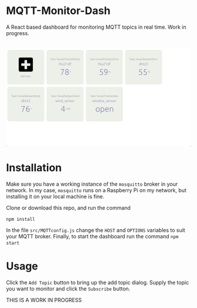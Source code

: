 # MQTT-Monitor-Dash
A React based dashboard for monitoring MQTT topics in real time. Work in progress.
<br />
<br />
<br />
![alt text](https://github.com/mbocaneg/MQTT-Monitor-Dash/blob/master/screenshots/Screen%20Shot%202020-07-13%20at%207.58.37%20PM.png)
<br />

# Installation
Make sure you have a working instance of the `mosquitto` broker in your network. In my case, `mosquitto` runs on a Raspberry Pi on my network, but installing it on your local machine is fine.

Clone or download this repo, and run the command
```
npm install
```

In the file `src/MQTTconfig.js` change the `HOST` and `OPTIONS` variables to suit your MQTT broker.
Finally, to start the dashboard run the command
```npm start``` 

# Usage
Click the `Add Topic` button to bring up the add topic dialog. Supply the topic you want to monitor and click the `Subscribe` button.

THIS IS A WORK IN PROGRESS

